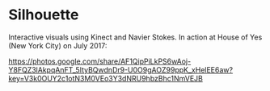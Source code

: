 # Silhouette

Interactive visuals using Kinect and Navier Stokes.
In action at House of Yes (New York City) on July 2017:

https://photos.google.com/share/AF1QipPiLkPS6wAoj-Y8FQZ3lAkpqAnFT_5ItyBQwdnDr9-U0O9gAOZ99ppK_xHelEE6aw?key=V3k0OUY2c1otN3M0VEo3Y3dNRU9hbzBhc1NmVEJB

